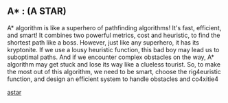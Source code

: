 ## A* : (A STAR)

A* algorithm is like a superhero of pathfinding algorithms! It's fast, efficient, and smart! It combines two powerful metrics, cost and heuristic, to find the shortest path like a boss. However, just like any superhero, it has its kryptonite. If we use a lousy heuristic function, this bad boy may lead us to suboptimal paths. And if we encounter complex obstacles on the way, A* algorithm may get stuck and lose its way like a clueless tourist. So, to make the most out of this algorithm, we need to be smart, choose the rig4euristic function, and design an efficient system to handle obstacles and co4xitie4

[astar](Src\astar.png)